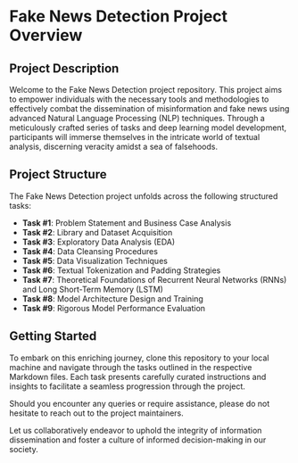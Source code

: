 # Fake News Detection Project Overview

## Project Description

Welcome to the Fake News Detection project repository. This project aims to empower individuals with the necessary tools and methodologies to effectively combat the dissemination of misinformation and fake news using advanced Natural Language Processing (NLP) techniques. Through a meticulously crafted series of tasks and deep learning model development, participants will immerse themselves in the intricate world of textual analysis, discerning veracity amidst a sea of falsehoods.

## Project Structure

The Fake News Detection project unfolds across the following structured tasks:

- **Task #1**: Problem Statement and Business Case Analysis
- **Task #2**: Library and Dataset Acquisition
- **Task #3**: Exploratory Data Analysis (EDA)
- **Task #4**: Data Cleansing Procedures
- **Task #5**: Data Visualization Techniques
- **Task #6**: Textual Tokenization and Padding Strategies
- **Task #7**: Theoretical Foundations of Recurrent Neural Networks (RNNs) and Long Short-Term Memory (LSTM)
- **Task #8**: Model Architecture Design and Training
- **Task #9**: Rigorous Model Performance Evaluation

## Getting Started

To embark on this enriching journey, clone this repository to your local machine and navigate through the tasks outlined in the respective Markdown files. Each task presents carefully curated instructions and insights to facilitate a seamless progression through the project.

Should you encounter any queries or require assistance, please do not hesitate to reach out to the project maintainers.

Let us collaboratively endeavor to uphold the integrity of information dissemination and foster a culture of informed decision-making in our society.
